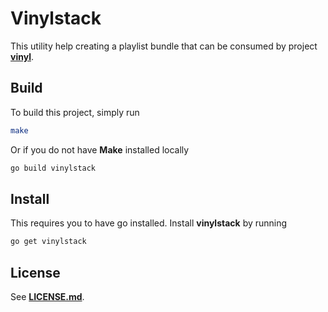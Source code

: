 # Vinylstack

This utility help creating a playlist bundle that can be consumed by project [**vinyl**](https://github.com/thanbaiks/vinyl).

## Build

To build this project, simply run

```sh
make
```

Or if you do not have **Make** installed locally

```sh
go build vinylstack
```

## Install

This requires you to have go installed. Install **vinylstack** by running

```sh
go get vinylstack
```

## License

See [**LICENSE.md**](LICENSE.md).